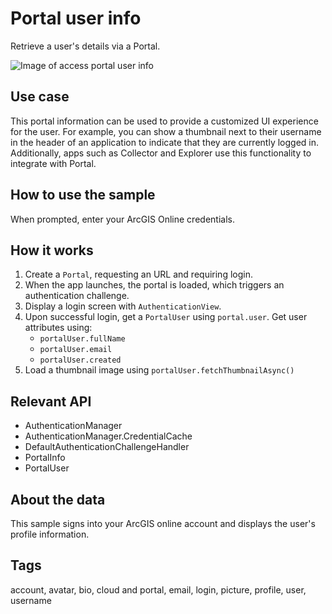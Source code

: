 # Portal user info

Retrieve a user's details via a Portal.

![Image of access portal user info](portal-user-info.png)

## Use case

This portal information can be used to provide a customized UI experience for the user. For example, you can show a thumbnail next to their username in the header of an application to indicate that they are currently logged in. Additionally, apps such as Collector and Explorer use this functionality to integrate with Portal.

## How to use the sample

When prompted, enter your ArcGIS Online credentials.

## How it works

1. Create a `Portal`, requesting an URL and requiring login.
2. When the app launches, the portal is loaded, which triggers an authentication challenge.
3. Display a login screen with `AuthenticationView`.
4. Upon successful login, get a `PortalUser` using `portal.user`. Get user attributes using:
    * `portalUser.fullName`
    * `portalUser.email`
    * `portalUser.created`
5.  Load a thumbnail image using `portalUser.fetchThumbnailAsync()`
  
## Relevant API

* AuthenticationManager
* AuthenticationManager.CredentialCache
* DefaultAuthenticationChallengeHandler
* PortalInfo
* PortalUser

## About the data

This sample signs into your ArcGIS online account and displays the user's profile information.

## Tags

account, avatar, bio, cloud and portal, email, login, picture, profile, user, username
